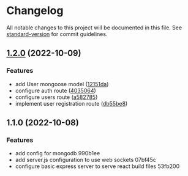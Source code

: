 # Changelog

All notable changes to this project will be documented in this file. See [standard-version](https://github.com/conventional-changelog/standard-version) for commit guidelines.

## [1.2.0](https://github.com/Jaymontojo/J-chat/compare/v1.1.0...v1.2.0) (2022-10-09)


### Features

* add User mongoose model ([12151da](https://github.com/Jaymontojo/J-chat/commit/12151da3d0bc664529611d2d29db37cf20a3a3cc))
* configure auth route ([4035064](https://github.com/Jaymontojo/J-chat/commit/4035064ce76affa23e2813c760c1f90c6d9e3fe6))
* configure users route ([a582785](https://github.com/Jaymontojo/J-chat/commit/a582785aab7f33b714bc3b1f1e6ba144ebe138ca))
* implement user registration route ([db55be8](https://github.com/Jaymontojo/J-chat/commit/db55be8f65a11ed27a7e223ae2d8c3c38b4658f5))

## 1.1.0 (2022-10-08)


### Features

* add config for mongodb 990b1ee
* add server.js configuration to use web sockets 07bf45c
* configure basic express server to serve react build files 53fb200
